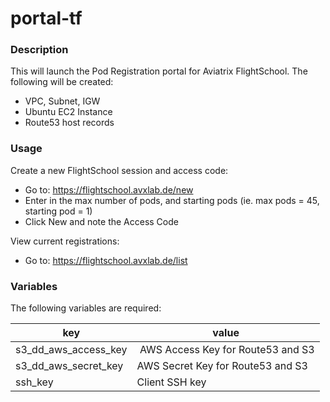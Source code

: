 # portal-tf

### Description

This will launch the Pod Registration portal for Aviatrix FlightSchool.  The following will be created:

* VPC, Subnet, IGW
* Ubuntu EC2 Instance
* Route53 host records

### Usage

Create a new FlightSchool session and access code:

* Go to:  https://flightschool.avxlab.de/new
* Enter in the max number of pods, and starting pods (ie. max pods = 45, starting pod = 1)
* Click New and note the Access Code

View current registrations:

* Go to:  https://flightschool.avxlab.de/list

### Variables
The following variables are required:

key | value
--- | ---
s3_dd_aws_access_key | AWS Access Key for Route53 and S3
s3_dd_aws_secret_key | AWS Secret Key for Route53 and S3
ssh_key | Client SSH key
